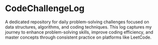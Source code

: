 # CodeChallengeLog
A dedicated repository for daily problem-solving challenges focused on data structures, algorithms, and coding techniques. This log captures my journey to enhance problem-solving skills, improve coding efficiency, and master concepts through consistent practice on platforms like LeetCode.
